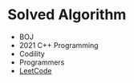 # Solved Algorithm
- BOJ
- 2021 C++ Programming
- Codility
- Programmers
- [LeetCode](https://github.com/noooey/solved/tree/main/LeetCode)

